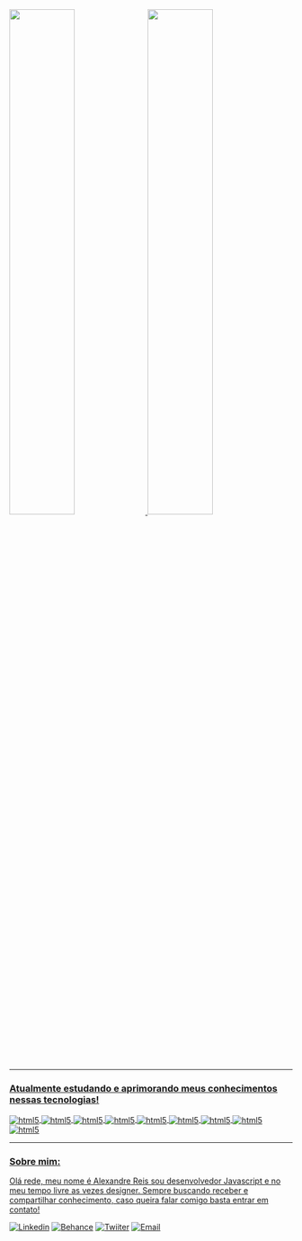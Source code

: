 
<div>
  <a href=https://github.com/zsafyre">
  <img height="48%" src="https://github-readme-stats.vercel.app/api?username=zsafyre&theme=midnight-purple">
  <img height="48%" src="https://github-readme-stats.vercel.app/api/top-langs/?username=zsafyre&theme=midnight-purple&layout=compact)](https://github.com/zsafyre/github-readme-stats">
</div>

 <hr>

### Atualmente estudando e aprimorando meus conhecimentos nessas tecnologias!

<div style="display: inline_block">
  <img align="center" alt="html5" src="https://media.discordapp.net/attachments/939600830674370580/1085019582533738496/image.png" />
  <img align="center" alt="html5" src="https://media.discordapp.net/attachments/939600830674370580/1085020164950589510/image.png" />
  <img align="center" alt="html5" src="https://media.discordapp.net/attachments/939600830674370580/1085153067202265168/image.png" />
  <img align="center" alt="html5" src="https://media.discordapp.net/attachments/939600830674370580/1085152845310988428/image.png" />
  <img align="center" alt="html5" src="https://media.discordapp.net/attachments/939600830674370580/1085152947647823942/image.png" />
  <img align="center" alt="html5" src="https://media.discordapp.net/attachments/939600830674370580/1085152573301993512/image.png" />
  <img align="center" alt="html5" src="https://media.discordapp.net/attachments/939600830674370580/1085012291373781002/Sem_Titulo-1.png" />
  <img align="center" alt="html5" src="https://media.discordapp.net/attachments/939600830674370580/1085152899446866011/image.png" />
  <img align="center" alt="html5" src="https://media.discordapp.net/attachments/939600830674370580/1085152986864558120/image.png" />
</div>

 <hr>

### Sobre mim:

Olá rede, meu nome é Alexandre Reis sou desenvolvedor Javascript e no meu tempo livre as vezes designer. Sempre buscando receber e compartilhar conhecimento, caso queira falar comigo basta entrar em contato!

[![Linkedin](https://media.discordapp.net/attachments/939600830674370580/1085153023849930824/image.png)](https://www.linkedin.com/in/alexandre-reis-175252238/)
[![Behance](https://media.discordapp.net/attachments/939600830674370580/1085152789874876436/image.png)](https://www.behance.net/alexandrebento2)
[![Twiiter](https://media.discordapp.net/attachments/939600830674370580/1085155310190198917/image.png)](https://twitter.com/zsafyre)
[![Email](https://media.discordapp.net/attachments/939600830674370580/1085158364419469352/image.png)](mailto:zsafyree@hotmail.com)
